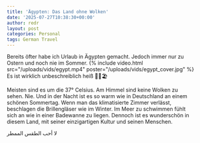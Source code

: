 ```yaml
---
title: 'Ägypten: Das Land ohne Wolken'
date: '2025-07-27T10:38:30+00:00'
author: redr
layout: post
categories: Personal
tags: German Travel
---
```

Bereits öfter habe ich Urlaub in Ägypten gemacht. Jedoch immer nur zu Ostern und noch nie im Sommer.
{% include video.html 
   src="/uploads/vids/egypt.mp4" 
   poster="/uploads/vids/egypt_cover.jpg" %}
Es ist wirklich unbeschreiblich heiß 🐫🌴🏖️

Meisten sind es um die 37° Celsius. Am Himmel sind keine Wolken zu sehen. Nie. Und in der Nacht ist es so warm wie in Deutschland an einem schönen Sommertag. Wenn man das klimatisierte Zimmer verlässt, beschlagen die Brillengläser wie im Winter.
Im Meer zu schwimmen fühlt sich an wie in einer Badewanne zu liegen.
Dennoch ist es wunderschön in diesem Land, mit seiner einzigartigen Kultur und seinen Menschen.

لا أحب الطقس الممطر